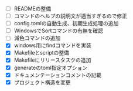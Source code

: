 - [ ] READMEの整備
- [ ] コマンドのヘルプの説明文が適当すぎるので修正
- [ ] config.tomlの自動生成、初期生成処理の追加
- [ ] WindowsでSortコマンドの有無を確認
- [ ] 減色コマンドの追加
- [x] windows用にfindコマンドを実装
- [x] Makefileとscriptの整備
- [x] Makefileにリリースタスクの追加
- [x] generateのtoml指定オプション
- [x] ドキュメンテーションコメントの記載
- [x] プロジェクト構造を変更
